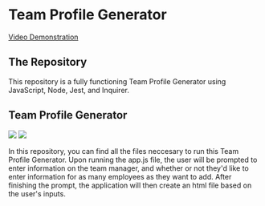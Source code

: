 # Team Profile Generator

<a href="https://drive.google.com/file/d/1UNHRcY6uKaTkcfnmBqUyEmi92AkqPn6Z/view?usp=sharing">Video Demonstration</a>

## The Repository

This repository is a fully functioning Team Profile Generator using JavaScript, Node, Jest, and Inquirer.

## Team Profile Generator

<img src='./src/README.png' />

<img src='./src/README2.png' />

In this repository, you can find all the files neccesary to run this Team Profile Generator. Upon running the app.js file, the user will be prompted to enter information on the team manager, and whether or not they'd like to enter information for as many employees as they want to add. After finishing the prompt, the application will then create an html file based on the user's inputs. 
